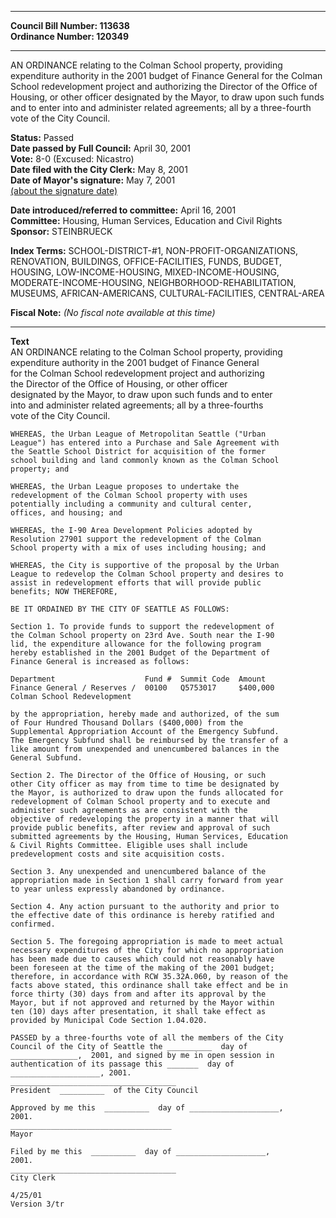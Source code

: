 * * * * *  
  
**Council Bill Number: [](#h0)[](#h2)113638**   
**Ordinance Number: 120349**  
  
* * * * *  
  
AN ORDINANCE relating to the Colman School property, providing expenditure authority in the 2001 budget of Finance General for the Colman School redevelopment project and authorizing the Director of the Office of Housing, or other officer designated by the Mayor, to draw upon such funds and to enter into and administer related agreements; all by a three-fourth vote of the City Council.  
  
**Status:** Passed   
**Date passed by Full Council:** April 30, 2001   
**Vote:** 8-0 (Excused: Nicastro)   
**Date filed with the City Clerk:** May 8, 2001   
**Date of Mayor's signature:** May 7, 2001   
[(about the signature date)](/~public/approvaldate.htm)   
  
  
**Date introduced/referred to committee:** April 16, 2001   
**Committee:** Housing, Human Services, Education and Civil Rights   
**Sponsor:** STEINBRUECK   
  
**Index Terms:** SCHOOL-DISTRICT-\#1, NON-PROFIT-ORGANIZATIONS, RENOVATION, BUILDINGS, OFFICE-FACILITIES, FUNDS, BUDGET, HOUSING, LOW-INCOME-HOUSING, MIXED-INCOME-HOUSING, MODERATE-INCOME-HOUSING, NEIGHBORHOOD-REHABILITATION, MUSEUMS, AFRICAN-AMERICANS, CULTURAL-FACILITIES, CENTRAL-AREA  
  
**Fiscal Note:** *(No fiscal note available at this time)*  
  
* * * * *  
  
**Text**  
    AN ORDINANCE relating to the Colman School property, providing  
    expenditure authority in the 2001 budget of Finance General  
    for the Colman School redevelopment project and authorizing  
    the Director of the Office of Housing, or other officer  
    designated by the Mayor, to draw upon such funds and to enter  
    into and administer related agreements; all by a three-fourths  
    vote of the City Council.  
  
    WHEREAS, the Urban League of Metropolitan Seattle ("Urban  
    League") has entered into a Purchase and Sale Agreement with  
    the Seattle School District for acquisition of the former  
    school building and land commonly known as the Colman School  
    property; and  
  
    WHEREAS, the Urban League proposes to undertake the  
    redevelopment of the Colman School property with uses  
    potentially including a community and cultural center,  
    offices, and housing; and  
  
    WHEREAS, the I-90 Area Development Policies adopted by  
    Resolution 27901 support the redevelopment of the Colman  
    School property with a mix of uses including housing; and  
  
    WHEREAS, the City is supportive of the proposal by the Urban  
    League to redevelop the Colman School property and desires to  
    assist in redevelopment efforts that will provide public  
    benefits; NOW THEREFORE,  
  
    BE IT ORDAINED BY THE CITY OF SEATTLE AS FOLLOWS:  
  
    Section 1. To provide funds to support the redevelopment of  
    the Colman School property on 23rd Ave. South near the I-90  
    lid, the expenditure allowance for the following program  
    hereby established in the 2001 Budget of the Department of  
    Finance General is increased as follows:  
  
    Department                    Fund #  Summit Code  Amount  
    Finance General / Reserves /  00100   Q5753017     $400,000  
    Colman School Redevelopment  
  
    by the appropriation, hereby made and authorized, of the sum  
    of Four Hundred Thousand Dollars ($400,000) from the  
    Supplemental Appropriation Account of the Emergency Subfund.  
    The Emergency Subfund shall be reimbursed by the transfer of a  
    like amount from unexpended and unencumbered balances in the  
    General Subfund.  
  
    Section 2. The Director of the Office of Housing, or such  
    other City officer as may from time to time be designated by  
    the Mayor, is authorized to draw upon the funds allocated for  
    redevelopment of Colman School property and to execute and  
    administer such agreements as are consistent with the  
    objective of redeveloping the property in a manner that will  
    provide public benefits, after review and approval of such  
    submitted agreements by the Housing, Human Services, Education  
    & Civil Rights Committee. Eligible uses shall include  
    predevelopment costs and site acquisition costs.  
  
    Section 3. Any unexpended and unencumbered balance of the  
    appropriation made in Section 1 shall carry forward from year  
    to year unless expressly abandoned by ordinance.  
  
    Section 4. Any action pursuant to the authority and prior to  
    the effective date of this ordinance is hereby ratified and  
    confirmed.  
  
    Section 5. The foregoing appropriation is made to meet actual  
    necessary expenditures of the City for which no appropriation  
    has been made due to causes which could not reasonably have  
    been foreseen at the time of the making of the 2001 budget;  
    therefore, in accordance with RCW 35.32A.060, by reason of the  
    facts above stated, this ordinance shall take effect and be in  
    force thirty (30) days from and after its approval by the  
    Mayor, but if not approved and returned by the Mayor within  
    ten (10) days after presentation, it shall take effect as  
    provided by Municipal Code Section 1.04.020.  
  
    PASSED by a three-fourths vote of all the members of the City  
    Council of the City of Seattle the __________  day of  
    _______________,  2001, and signed by me in open session in  
    authentication of its passage this _______  day of  
    ____________________, 2001.  
    _____________________________________  
    President  __________  of the City Council  
  
    Approved by me this  __________  day of ____________________,  
    2001.  
    ____________________________________  
    Mayor  
  
    Filed by me this  __________  day of ____________________,  
    2001.  
    _____________________________________  
    City Clerk  
  
    4/25/01  
    Version 3/tr  
